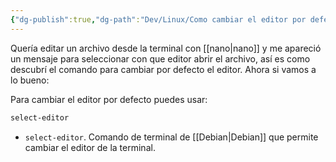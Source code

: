 ```yaml
---
{"dg-publish":true,"dg-path":"Dev/Linux/Como cambiar el editor por defecto para la terminal.md","permalink":"/dev/linux/como-cambiar-el-editor-por-defecto-para-la-terminal/","created":"2024-05-17T10:14","updated":"2024-05-17T10:14"}
---
```


Quería editar un archivo desde la terminal con [[nano\|nano]] y me apareció un mensaje para seleccionar con que editor abrir el archivo, así es como descubrí el comando para cambiar por defecto el editor. Ahora si vamos a lo bueno:

Para cambiar el editor por defecto puedes usar:
```bash
select-editor
```
- `select-editor`. Comando de terminal de [[Debian\|Debian]] que permite cambiar el editor de la terminal.
